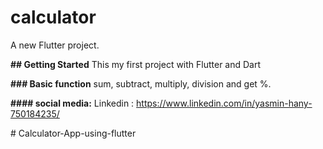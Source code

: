 # **calculator**

A new Flutter project.

**## Getting Started**
This my first project with Flutter and Dart 

**### Basic function**
sum, subtract, multiply, division and get %.

**#### social media:**
Linkedin : https://www.linkedin.com/in/yasmin-hany-750184235/

#   C a l c u l a t o r - A p p - u s i n g - f l u t t e r 
 
 
 
